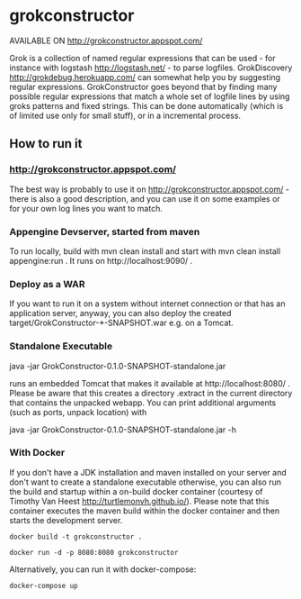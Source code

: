 # grokconstructor

AVAILABLE ON http://grokconstructor.appspot.com/

Grok is a collection of named regular expressions that can be used - for instance with logstash http://logstash.net/ -
to parse logfiles. GrokDiscovery http://grokdebug.herokuapp.com/ can somewhat help you by suggesting regular
expressions. GrokConstructor goes beyond that by finding many possible regular expressions
that match a whole set of logfile lines by using groks patterns and fixed strings. This can be done automatically
(which is of limited use only for small stuff), or in a incremental process.

## How to run it

### http://grokconstructor.appspot.com/

The best way is probably to use it on http://grokconstructor.appspot.com/ - 
there is also a good description, and you can use it on
some examples or for your own log lines you want to match.

### Appengine Devserver, started from maven

To run locally, build with
mvn clean install
and start with
mvn clean install appengine:run
. It runs on http://localhost:9090/ .

### Deploy as a WAR

If you want to run it on a system without internet connection or that has an application server, anyway,
you can also deploy the created target/GrokConstructor-*-SNAPSHOT.war e.g. on a Tomcat.

### Standalone Executable

java -jar GrokConstructor-0.1.0-SNAPSHOT-standalone.jar

runs an embedded Tomcat that makes it available at http://localhost:8080/ .
Please be aware that this creates a directory .extract in the current directory that contains the 
unpacked webapp. You can print additional arguments (such as ports, unpack location) with

java -jar GrokConstructor-0.1.0-SNAPSHOT-standalone.jar -h

### With Docker

If you don't have a JDK installation and maven installed on your server and don't want to create a standalone executable otherwise, you can also run the build and startup within a on-build docker container (courtesy of Timothy Van Heest http://turtlemonvh.github.io/). Please note that this container executes the maven build within the docker container and then starts the development server.
```
docker build -t grokconstructor .

docker run -d -p 8080:8080 grokconstructor

```
Alternatively, you can run it with docker-compose:

```
docker-compose up
```
